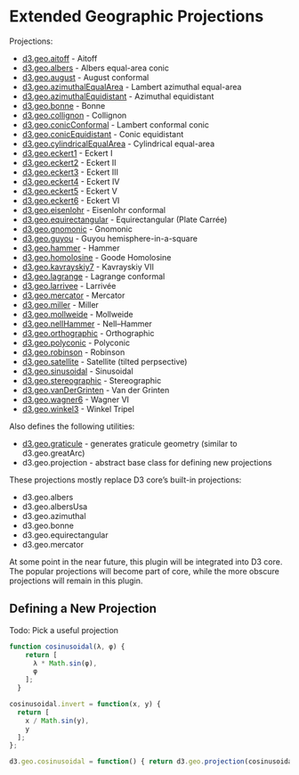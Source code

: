 # Extended Geographic Projections

Projections:

* [d3.geo.aitoff](http://bl.ocks.org/3682698) - Aitoff
* [d3.geo.albers](http://bl.ocks.org/3734308) - Albers equal-area conic
* [d3.geo.august](http://bl.ocks.org/3797581) - August conformal
* [d3.geo.azimuthalEqualArea](http://bl.ocks.org/3757101) - Lambert azimuthal equal-area
* [d3.geo.azimuthalEquidistant](http://bl.ocks.org/3757110) - Azimuthal equidistant
* [d3.geo.bonne](http://bl.ocks.org/3734313) - Bonne
* [d3.geo.collignon](http://bl.ocks.org/3734316) - Collignon
* [d3.geo.conicConformal](http://bl.ocks.org/3734321) - Lambert conformal conic
* [d3.geo.conicEquidistant](http://bl.ocks.org/3734317) - Conic equidistant
* [d3.geo.cylindricalEqualArea](http://bl.ocks.org/3712408) - Cylindrical equal-area
* [d3.geo.eckert1](http://bl.ocks.org/3734322) - Eckert I
* [d3.geo.eckert2](http://bl.ocks.org/3734324) - Eckert II
* [d3.geo.eckert3](http://bl.ocks.org/3734325) - Eckert III
* [d3.geo.eckert4](http://bl.ocks.org/3734327) - Eckert IV
* [d3.geo.eckert5](http://bl.ocks.org/3734328) - Eckert V
* [d3.geo.eckert6](http://bl.ocks.org/3734329) - Eckert VI
* [d3.geo.eisenlohr](http://bl.ocks.org/3797585) - Eisenlohr conformal
* [d3.geo.equirectangular](http://bl.ocks.org/3757119) - Equirectangular (Plate Carrée)
* [d3.geo.gnomonic](http://bl.ocks.org/3757349) - Gnomonic
* [d3.geo.guyou](http://bl.ocks.org/3748686) - Guyou hemisphere-in-a-square
* [d3.geo.hammer](http://bl.ocks.org/3712397) - Hammer
* [d3.geo.homolosine](http://bl.ocks.org/3734330) - Goode Homolosine
* [d3.geo.kavrayskiy7](http://bl.ocks.org/3710082) - Kavrayskiy VII
* [d3.geo.lagrange](http://bl.ocks.org/3797591) - Lagrange conformal
* [d3.geo.larrivee](http://bl.ocks.org/3719042) - Larrivée
* [d3.geo.mercator](http://bl.ocks.org/3757132) - Mercator
* [d3.geo.miller](http://bl.ocks.org/3734333) - Miller
* [d3.geo.mollweide](http://bl.ocks.org/3734336) - Mollweide
* [d3.geo.nellHammer](http://bl.ocks.org/3734342) - Nell–Hammer
* [d3.geo.orthographic](http://bl.ocks.org/3757125) - Orthographic
* [d3.geo.polyconic](http://bl.ocks.org/3734343) - Polyconic
* [d3.geo.robinson](http://bl.ocks.org/3710566) - Robinson
* [d3.geo.satellite](http://bl.ocks.org/3790444) - Satellite (tilted perpsective)
* [d3.geo.sinusoidal](http://bl.ocks.org/3712399) - Sinusoidal
* [d3.geo.stereographic](http://bl.ocks.org/3757137) - Stereographic
* [d3.geo.vanDerGrinten](http://bl.ocks.org/3796831) - Van der Grinten
* [d3.geo.wagner6](http://bl.ocks.org/3710148) - Wagner VI
* [d3.geo.winkel3](http://bl.ocks.org/3682676) - Winkel Tripel

Also defines the following utilities:

* [d3.geo.graticule](http://bl.ocks.org/3664049) - generates graticule geometry (similar to d3.geo.greatArc)
* d3.geo.projection - abstract base class for defining new projections

These projections mostly replace D3 core’s built-in projections:

* d3.geo.albers
* d3.geo.albersUsa
* d3.geo.azimuthal
* d3.geo.bonne
* d3.geo.equirectangular
* d3.geo.mercator

At some point in the near future, this plugin will be integrated into D3 core. The popular projections will become part of core, while the more obscure projections will remain in this plugin.

## Defining a New Projection

Todo: Pick a useful projection

```javascript
function cosinusoidal(λ, φ) {
    return [
      λ * Math.sin(φ),
      φ
    ];
  }

cosinusoidal.invert = function(x, y) {
  return [
    x / Math.sin(y),
    y
  ];
};

d3.geo.cosinusoidal = function() { return d3.geo.projection(cosinusoidal) };
```
